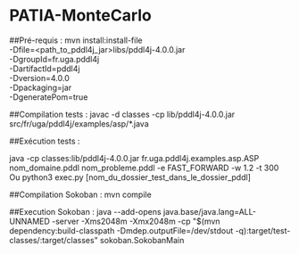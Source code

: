# PATIA-MonteCarlo

##Pré-requis : 
mvn install:install-file \
   -Dfile=<path_to_pddl4j_jar>libs/pddl4j-4.0.0.jar \
   -DgroupId=fr.uga.pddl4j \
   -DartifactId=pddl4j \
   -Dversion=4.0.0 \
   -Dpackaging=jar \
   -DgeneratePom=true

##Compilation tests :
javac -d classes -cp lib/pddl4j-4.0.0.jar src/fr/uga/pddl4j/examples/asp/*.java

##Exécution tests : 

java -cp classes:lib/pddl4j-4.0.0.jar fr.uga.pddl4j.examples.asp.ASP nom_domaine.pddl nom_probleme.pddl -e FAST_FORWARD -w 1.2 -t 300
Ou
python3 exec.py [nom_du_dossier_test_dans_le_dossier_pddl]

##Compilation Sokoban : 
mvn compile

##Execution Sokoban : 
java --add-opens java.base/java.lang=ALL-UNNAMED       -server -Xms2048m -Xmx2048m       -cp "$(mvn dependency:build-classpath -Dmdep.outputFile=/dev/stdout -q):target/test-classes/:target/classes"       sokoban.SokobanMain
